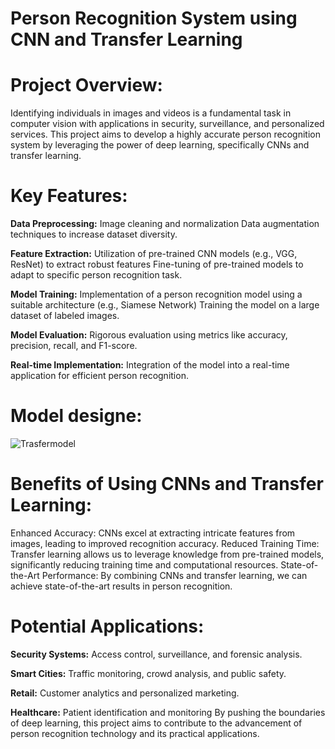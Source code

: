 # Person Recognition System using CNN and Transfer Learning


# Project Overview:

Identifying individuals in images and videos is a fundamental task in computer vision with applications in security, surveillance, and personalized services. This project aims to develop a highly accurate person recognition system by leveraging the power of deep learning, specifically CNNs and transfer learning.

# Key Features:

**Data Preprocessing:**
Image cleaning and normalization
Data augmentation techniques to increase dataset diversity.

**Feature Extraction:**
Utilization of pre-trained CNN models (e.g., VGG, ResNet) to extract robust features
Fine-tuning of pre-trained models to adapt to specific person recognition task.

**Model Training:**
Implementation of a person recognition model using a suitable architecture (e.g., Siamese Network)
Training the model on a large dataset of labeled images.

**Model Evaluation:**
Rigorous evaluation using metrics like accuracy, precision, recall, and F1-score.

**Real-time Implementation:**
Integration of the model into a real-time application for efficient person recognition.

# Model designe:
![Trasfermodel](https://github.com/user-attachments/assets/25b2169f-16fb-4749-937b-f4a823bb491e)

# Benefits of Using CNNs and Transfer Learning:

Enhanced Accuracy: CNNs excel at extracting intricate features from images, leading to improved recognition accuracy.
Reduced Training Time: Transfer learning allows us to leverage knowledge from pre-trained models, significantly reducing training time and computational resources.
State-of-the-Art Performance: By combining CNNs and transfer learning, we can achieve state-of-the-art results in person recognition.

# Potential Applications:

**Security Systems:** Access control, surveillance, and forensic analysis.

**Smart Cities:** Traffic monitoring, crowd analysis, and public safety.

**Retail:** Customer analytics and personalized marketing.

**Healthcare:** Patient identification and monitoring
By pushing the boundaries of deep learning, this project aims to contribute to the advancement of person recognition technology and its practical applications.

